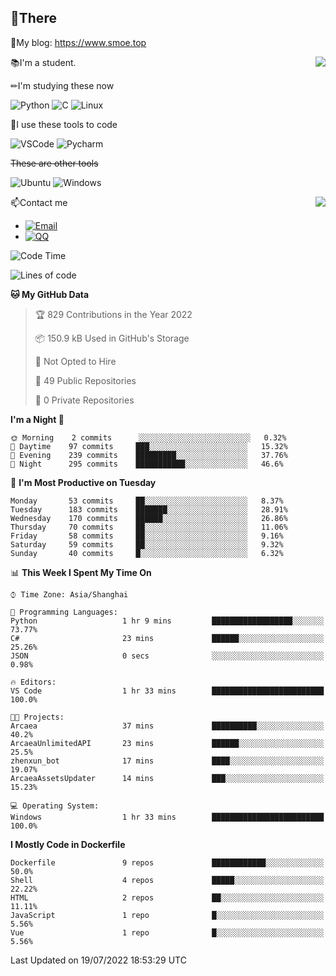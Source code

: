 
## 👏There

📰My blog: https://www.smoe.top

<img align="right" src="https://github-readme-stats.vercel.app/api/top-langs/?username=AkashiCoin"/>


📚I'm a student.

✏I'm studying these now

![Python](https://img.shields.io/badge/-Python-blue?style=flat-square&logo=Python&logoColor=fff)
![C](https://img.shields.io/badge/-C-585858?style=flat-square&logo=C&logoColor=fff)
![Linux](https://img.shields.io/badge/-Linux-black?style=flat-square&logo=Linux&logoColor=fff)

🔨I use these tools to code

![VSCode](https://img.shields.io/badge/-VSCode-blue?style=flat-square&logo=visualstudiocode&logoColor=fff)
![Pycharm](https://img.shields.io/badge/-Pycharm-green?style=flat-square&logo=pycharm&logoColor=fff)

 ~~These are other tools~~

![Ubuntu](https://img.shields.io/badge/-Ubuntu-orange?style=flat-square&logo=Ubuntu&logoColor=fff)
![Windows](https://img.shields.io/badge/-Windows-blue?style=flat-square&logo=Windows&logoColor=fff)

<img align="right" src="https://github-readme-stats.vercel.app/api?username=AkashiCoin" />


📫Contact me

* [![Email](https://img.shields.io/badge/Email-l1040186796@gmail.com-1?style=social&logoColor=fff)](mailto:l1040186796@gmail.com)
* [![QQ](https://img.shields.io/badge/QQ-1040186796-1?style=social&logoColor=fff)](tencent://AddContact/?fromId=45&fromSubId=1&subcmd=all&uin=1040186796&website=www.oicqzone.com)

<!--START_SECTION:waka-->
![Code Time](http://img.shields.io/badge/Code%20Time-0%20secs-blue)

![Lines of code](https://img.shields.io/badge/From%20Hello%20World%20I%27ve%20Written-5%20Thousand%20lines%20of%20code-blue)

**🐱 My GitHub Data** 

> 🏆 829 Contributions in the Year 2022
 > 
> 📦 150.9 kB Used in GitHub's Storage 
 > 
> 🚫 Not Opted to Hire
 > 
> 📜 49 Public Repositories 
 > 
> 🔑 0 Private Repositories  
 > 
**I'm a Night 🦉** 

```text
🌞 Morning    2 commits      ░░░░░░░░░░░░░░░░░░░░░░░░░   0.32% 
🌆 Daytime    97 commits     ███░░░░░░░░░░░░░░░░░░░░░░   15.32% 
🌃 Evening    239 commits    █████████░░░░░░░░░░░░░░░░   37.76% 
🌙 Night      295 commits    ███████████░░░░░░░░░░░░░░   46.6%

```
📅 **I'm Most Productive on Tuesday** 

```text
Monday       53 commits     ██░░░░░░░░░░░░░░░░░░░░░░░   8.37% 
Tuesday      183 commits    ███████░░░░░░░░░░░░░░░░░░   28.91% 
Wednesday    170 commits    ██████░░░░░░░░░░░░░░░░░░░   26.86% 
Thursday     70 commits     ██░░░░░░░░░░░░░░░░░░░░░░░   11.06% 
Friday       58 commits     ██░░░░░░░░░░░░░░░░░░░░░░░   9.16% 
Saturday     59 commits     ██░░░░░░░░░░░░░░░░░░░░░░░   9.32% 
Sunday       40 commits     █░░░░░░░░░░░░░░░░░░░░░░░░   6.32%

```


📊 **This Week I Spent My Time On** 

```text
⌚︎ Time Zone: Asia/Shanghai

💬 Programming Languages: 
Python                   1 hr 9 mins         ██████████████████░░░░░░░   73.77% 
C#                       23 mins             ██████░░░░░░░░░░░░░░░░░░░   25.26% 
JSON                     0 secs              ░░░░░░░░░░░░░░░░░░░░░░░░░   0.98%

🔥 Editors: 
VS Code                  1 hr 33 mins        █████████████████████████   100.0%

🐱‍💻 Projects: 
Arcaea                   37 mins             ██████████░░░░░░░░░░░░░░░   40.2% 
ArcaeaUnlimitedAPI       23 mins             ██████░░░░░░░░░░░░░░░░░░░   25.5% 
zhenxun_bot              17 mins             ████░░░░░░░░░░░░░░░░░░░░░   19.07% 
ArcaeaAssetsUpdater      14 mins             ███░░░░░░░░░░░░░░░░░░░░░░   15.23%

💻 Operating System: 
Windows                  1 hr 33 mins        █████████████████████████   100.0%

```

**I Mostly Code in Dockerfile** 

```text
Dockerfile               9 repos             ████████████░░░░░░░░░░░░░   50.0% 
Shell                    4 repos             █████░░░░░░░░░░░░░░░░░░░░   22.22% 
HTML                     2 repos             ██░░░░░░░░░░░░░░░░░░░░░░░   11.11% 
JavaScript               1 repo              █░░░░░░░░░░░░░░░░░░░░░░░░   5.56% 
Vue                      1 repo              █░░░░░░░░░░░░░░░░░░░░░░░░   5.56%

```



 Last Updated on 19/07/2022 18:53:29 UTC
<!--END_SECTION:waka-->

